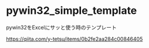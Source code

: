 # pywin32_simple_template
pywin32をExcelにサッと使う時のテンプレート

https://qiita.com/y-tetsu/items/0b2fe2aa284c00846405
